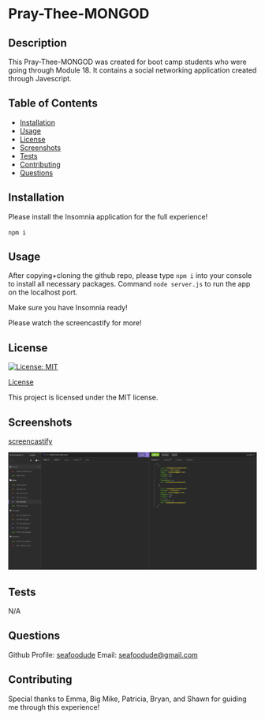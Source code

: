 # Pray-Thee-MONGOD

## Description

This Pray-Thee-MONGOD was created for boot camp students who were going through Module 18. It contains a social networking application created through Javescript.

## Table of Contents

* [Installation](#installation)
* [Usage](#usage)
* [License](#license)
* [Screenshots](#screenshots)
* [Tests](#tests)
* [Contributing](#contributing)
* [Questions](#questions)


## Installation

Please install the Insomnia application for the full experience!

`npm i`

## Usage

After copying+cloning the github repo, please type `npm i` into your console to install all necessary packages. Command `node server.js` to run the app on the localhost port.

Make sure you have Insomnia ready!

Please watch the screencastify for more!

## License

[![License: MIT](https://img.shields.io/badge/License-MIT-yellow.svg)](https://opensource.org/licenses/MIT)

[License](#license)

This project is licensed under the MIT license.

## Screenshots

[screencastify](https://drive.google.com/file/d/12A1rkEOeZdroUfxdDCdZ-VISRnNaqC-q/view)

![Screenshot of Insomnia](./Assets/screenshot.PNG)

## Tests

N/A

## Questions

Github Profile: [seafoodude](https://github.com/seafoodude)
Email: [seafoodude@gmail.com](seafoodude@gmail.com)

## Contributing

Special thanks to Emma, Big Mike, Patricia, Bryan, and Shawn for guiding me through this experience!